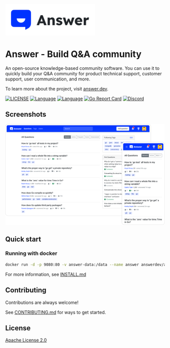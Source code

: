 <a href="https://answer.dev">
    <img alt="logo" src="docs/img/logo.svg" height="99px">
</a>

# Answer - Build Q&A community

An open-source knowledge-based community software. You can use it to quickly build your Q&A community for product technical support, customer support, user communication, and more.

To learn more about the project, visit [answer.dev](https://answer.dev).

[![LICENSE](https://img.shields.io/github/license/answerdev/answer)](https://github.com/answerdev/answer/blob/main/LICENSE)
[![Language](https://img.shields.io/badge/language-go-blue.svg)](https://golang.org/)
[![Language](https://img.shields.io/badge/language-react-blue.svg)](https://reactjs.org/)
[![Go Report Card](https://goreportcard.com/badge/github.com/answerdev/answer)](https://goreportcard.com/report/github.com/answerdev/answer)
[![Discord](https://img.shields.io/badge/discord-chat-5865f2?logo=discord)](https://discord.gg/Jm7Y4cbUej)

## Screenshots

![screenshot](docs/img/screenshot.png)

## Quick start

### Running with docker

```bash
docker run -d -p 9080:80 -v answer-data:/data --name answer answerdev/answer:latest
```

For more information, see [INSTALL.md](./INSTALL.md)

## Contributing

Contributions are always welcome!

See [CONTRIBUTING.md](CONTRIBUTING.md) for ways to get started.

## License

[Apache License 2.0](https://github.com/answerdev/answer/blob/main/LICENSE)
